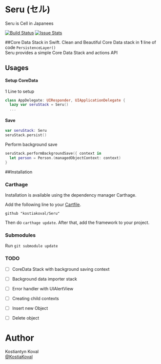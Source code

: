 Seru (セル) 
=====
Seru is Cell in Japanees

[![Build Status](https://travis-ci.org/kostiakoval/Seru.svg?branch=develop)](https://travis-ci.org/kostiakoval/Seru) 
[![Issue Stats](http://issuestats.com/github/kostiakoval/Seru/badge/pr)](http://issuestats.com/github/kostiakoval/Seru)

##Core Data Stack in Swift.
Clean and Beautiful Core Data stack in **1** line of code `PersistenceLayer()`  
Seru provides a simple Core Data Stack and actions API
 
## Usages

#### Setup CoreData
 
1 Line to setup

```swift
class AppDelegate: UIResponder, UIApplicationDelegate {            
  lazy var seruStack = Seru()
  ...
```

#### Save

```swift
var seruStack: Seru
seruStack.persist()
```

Perform background save

```swift
seruStack.performBackgroundSave({ context in
  let person = Person.(managedObjectContext: context)
}
```

##Installation

### Carthage
Installation is available using the dependency manager Carthage.

Add the following line to your [Cartfile](https://github.com/Carthage/Carthage/blob/master/Documentation/Artifacts.md#cartfile).

```
github "kostiakoval/Seru"
```
Then do `carthage update`. After that, add the framework to your project.

### Submodules

Run `git submodule update`

### TODO
- [ ] CoreData Stack with background saving context
- [ ] Background data importer stack
- [ ] Error handler with UIAlertView
- [ ] Creating child contexts
- [ ] Insert new Object
- [ ] Delete object


# Author

Kostiantyn Koval  
[@KostiaKoval](https://twitter.com/KostiaKoval)

